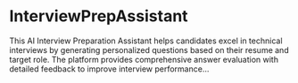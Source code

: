 # InterviewPrepAssistant
This AI Interview Preparation Assistant helps candidates excel in technical interviews by generating personalized questions based on their resume and target role. The platform provides comprehensive answer evaluation with detailed feedback to improve interview performance...
